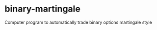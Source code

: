 binary-martingale
=================

Computer program to automatically trade binary options martingale style